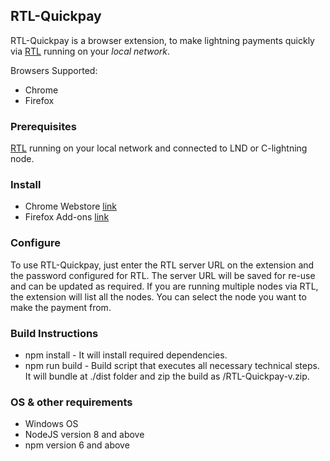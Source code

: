 ## RTL-Quickpay
RTL-Quickpay is a browser extension, to make lightning payments quickly via [RTL](https://github.com/ShahanaFarooqui/RTL) running on your *local network*.

Browsers Supported:
* Chrome
* Firefox

### Prerequisites
[RTL](https://github.com/ShahanaFarooqui/RTL) running on your local network and connected to LND or C-lightning node.

### Install
* Chrome Webstore [link](https://chrome.google.com/webstore/detail/rtl-quick-pay/bnlpaipkkgfdojfdlmakgjngbiepghof)
* Firefox Add-ons [link](https://addons.mozilla.org/en-US/firefox/addon/rtl-quickpay)

### Configure
To use RTL-Quickpay, just enter the RTL server URL on the extension and the password configured for RTL.
The server URL will be saved for re-use and can be updated as required.
If you are running multiple nodes via RTL, the extension will list all the nodes. You can select the node you want to make the payment from.

### Build Instructions
* npm install - It will install required dependencies.
* npm run build - Build script that executes all necessary technical steps. It will bundle at ./dist folder and zip the build as <root>/RTL-Quickpay-v<version>.zip.

### OS & other requirements
* Windows OS
* NodeJS version 8 and above
* npm version 6 and above
